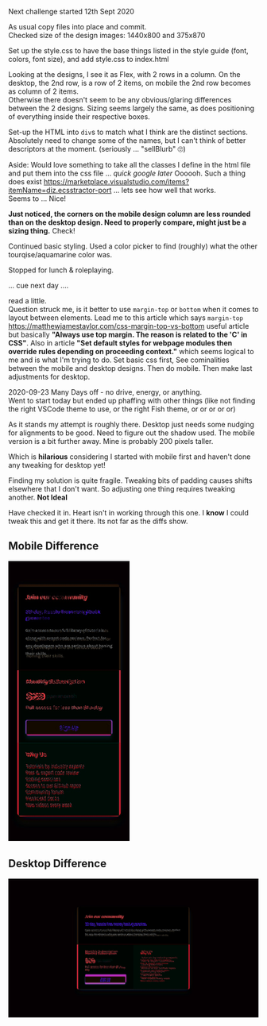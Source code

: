 Next challenge started 12th Sept 2020

As usual copy files into place and commit.  
Checked size of the design images: 1440x800 and 375x870  

Set up the style.css to have the base things listed in the style guide (font, colors, font size), and add style.css to index.html

Looking at the designs, I see it as Flex, with 2 rows in a column. On the desktop, the 2nd row, is a row of 2 items, on mobile the 2nd row becomes as column of 2 items.  
Otherwise there doesn't seem to be any obvious/glaring differences between the 2 designs. Sizing seems largely the same, as does positioning of everything inside their respective boxes.

Set-up the HTML into `div`s to match what I think are the distinct sections. Absolutely need to change some of the names, but I can't think of better descriptors at the moment. (seriously ... "sellBlurb" 🙄)

Aside: Would love something to take all the classes I define in the html file and put them into the css file ... *quick google later* Oooooh. Such a thing does exist https://marketplace.visualstudio.com/items?itemName=diz.ecsstractor-port ... lets see how well that works.  
Seems to ... Nice!

**Just noticed, the corners on the mobile design column are less rounded than on the desktop design. Need to properly compare, might just be a sizing thing.** Check!

Continued basic styling. Used a color picker to find (roughly) what the other tourqise/aquamarine color was.

Stopped for lunch & roleplaying.

... cue next day ....

read a little.  
Question struck me, is it better to use `margin-top` or `bottom` when it comes to layout between elements. Lead me to this article which says `margin-top` https://matthewjamestaylor.com/css-margin-top-vs-bottom useful article but basically **"Always use top margin. The reason is related to the 'C' in CSS"**. Also in article **"Set default styles for webpage modules then override rules depending on proceeding context."** which seems logical to me and is what I'm trying to do. Set basic css first, See cominalities between the mobile and desktop designs. Then do mobile. Then make last adjustments for desktop.

2020-09-23
Many Days off - no drive, energy, or anything.  
Went to start today but ended up phaffing with other things (like not finding the right VSCode theme to use, or the right Fish theme, or or or or or)  

As it stands my attempt is roughly there. Desktop just needs some nudging for alignments to be good. Need to figure out the shadow used. The mobile version is a bit further away. Mine is probably 200 pixels taller.

Which is **hilarious** considering I started with mobile first and haven't done any tweaking for desktop yet!

Finding my solution is quite fragile. Tweaking bits of padding causes shifts elsewhere that I don't want. So adjusting one thing requires tweaking another.
**Not Ideal**

Have checked it in. Heart isn't in working through this one. I __know__ I could tweak this and get it there. Its not far as the diffs show.  

## Mobile Difference

![Mobile Differences](mobile-differences.png)

## Desktop Difference

![Desktop Differences](desktop-differences.png)